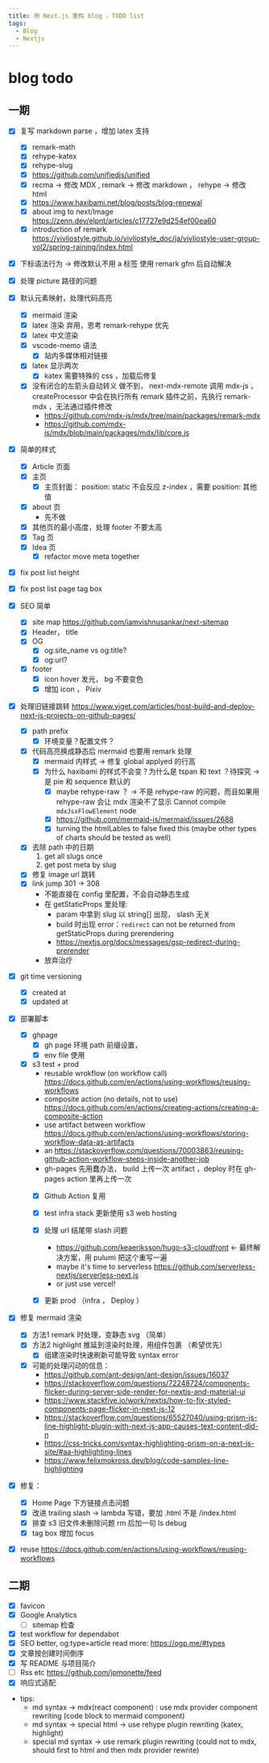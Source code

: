 ```yaml
---
title: 用 Next.js 重构 blog ，TODO list
tags:
  - Blog
  - Nextjs
---
```


# blog todo

## 一期

- [x] 复写 markdown parse ，增加 latex 支持
    - [x] remark-math
    - [x] rehype-katex
    - [x] rehype-slug
    - [x] https://github.com/unifiedjs/unified
    - [x] recma -> 修改 MDX , remark -> 修改 markdown ， rehype -> 修改 html
    - [x] https://www.haxibami.net/blog/posts/blog-renewal
    - [x] about img to next/Image https://zenn.dev/elpnt/articles/c17727e9d254ef00ea60
    - [x] introduction of remark https://vivliostyle.github.io/vivliostyle_doc/ja/vivliostyle-user-group-vol2/spring-raining/index.html
- [x] 下标语法行为 -> 修改默认不用 a 标签
    使用 remark gfm 后自动解决
- [x] 处理 picture 路径的问题
- [x] 默认元素映射，处理代码高亮
    - [x] mermaid 渲染
    - [x] latex 渲染 弃用，思考 remark-rehype 优先
    - [x] latex 中文渲染
    - [x] vscode-memo 语法
        - [x] 站内多媒体相对链接
    - [x] latex 显示两次
        - [x] katex 需要特殊的 css ，加载后修复
    - [x] 没有闭合的左箭头自动转义
        做不到， next-mdx-remote 调用 mdx-js ， createProcessor 中会在执行所有 remark 插件之前，先执行 remark-mdx ，无法通过插件修改 
        - https://github.com/mdx-js/mdx/tree/main/packages/remark-mdx
        - https://github.com/mdx-js/mdx/blob/main/packages/mdx/lib/core.js
- [x] 简单的样式
    - [x] Article 页面
    - [x] 主页
        - [x] 主页封面： position: static 不会反应 z-index ，需要 position: 其他值
    - [x] about 页
        - 先不做
    - [x] 其他页的最小高度，处理 footer 不要太高
    - [x] Tag 页
    - [x] Idea 页
        - [x] refactor move meta together
- [x] fix post list height
- [x] fix post list page tag box
- [x] SEO 简单
    - [x] site map https://github.com/iamvishnusankar/next-sitemap
    - [x] Header， title
    - [x] OG
        - [x] og:site_name vs og:title?
        - [x] og:url?
    - [x] footer
        - [x] icon hover 发光， bg 不要变色
        - [x] 增加 icon ， Pixiv
- [x] 处理旧链接跳转 https://www.viget.com/articles/host-build-and-deploy-next-js-projects-on-github-pages/
    - [x] path prefix
        - [x] 环境变量？配置文件？
    - [x] 代码高亮换成静态后 mermaid 也要用 remark 处理
        - [x] mermaid 内样式 -> 修复 global applyed 的行高
        - [x] 为什么 haxibami 的样式不会变？为什么是 tspan 和 text ？待探究 -> 是 pie 和 sequence 默认的
            - [x] maybe rehype-raw ？ -> 不是 rehype-raw 的问题，而且如果用 rehype-raw 会让 mdx 渲染不了显示 Cannot compile `mdxJsxFlowElement` node
            - [x] https://github.com/mermaid-js/mermaid/issues/2688
            - [x] turning the htmlLables to false fixed this (maybe other types of charts should be tested as well)
    - [x] 去除 path 中的日期
        1. get all slugs once
        2. get post meta by slug
    - [x] 修复 image url 跳转
    - [x] link jump 301 -> 308
        - 不能直接在 config 里配置，不会自动静态生成
        - 在 getStaticProps 里处理:
            - param 中拿到 slug 以 string[] 出现， slash 无关
            - build 时出现 error：`redirect` can not be returned from getStaticProps during prerendering
            - https://nextjs.org/docs/messages/gsp-redirect-during-prerender
        - 放弃治疗
- [x] git time versioning
    - [x] created at
    - [x] updated at
- [x] 部署脚本
    - [x] ghpage
        - [x] gh page 环境 path 前缀设置，
        - [x] env file 使用
    - [x] s3 test + prod
        - reusable wrokflow (on workflow call) https://docs.github.com/en/actions/using-workflows/reusing-workflows
        - composite action (no details, not to use) https://docs.github.com/en/actions/creating-actions/creating-a-composite-action
        - use artifact between workflow https://docs.github.com/en/actions/using-workflows/storing-workflow-data-as-artifacts
        - an https://stackoverflow.com/questions/70003863/reusing-github-action-workflow-steps-inside-another-job
        - gh-pages 先用蠢办法， build 上传一次 artifact ，deploy 时在 gh-pages action 里再上传一次
        - [x] Github Action 复用
        - [x] test infra stack 更新使用 s3 web hosting
        - [x] 处理 url 结尾带 slash 问题
            - https://github.com/keaeriksson/hugo-s3-cloudfront \<- 最终解决方案，用 pulumi 把这个重写一遍
            - maybe it's time to serverless https://github.com/serverless-nextjs/serverless-next.js
            - or just use vercel! 

        - [x] 更新 prod （infra ， Deploy ）
- [x] 修复 mermaid 渲染
    - [x] 方法1 remark 时处理，变静态 svg （简单）
    - [x] 方法2 highlight 推延到渲染时处理，用组件包裹 （希望优先）
        - [x] 组建渲染时快速刷新可能导致 syntax error
    - [x] 可能的处理闪动的信息： 
        - https://github.com/ant-design/ant-design/issues/16037
        - https://stackoverflow.com/questions/72248724/components-flicker-during-server-side-render-for-nextjs-and-material-ui
        - https://www.stackfive.io/work/nextjs/how-to-fix-styled-components-page-flicker-in-next-js-12
        - https://stackoverflow.com/questions/65527040/using-prism-js-line-highlight-plugin-with-next-js-app-causes-text-content-did-n
        - https://css-tricks.com/syntax-highlighting-prism-on-a-next-js-site/#aa-highlighting-lines
        - https://www.felixmokross.dev/blog/code-samples-line-highlighting
- [x] 修复：
    - [x] Home Page 下方链接点击问题
    - [x] 改进 trailing slash -> lambda 写错，要加 .html 不是 /index.html
    - [x] 排查 s3 旧文件未删除问题 rm 后加一句 ls debug
    - [x] tag box 增加 focus
- [x] reuse https://docs.github.com/en/actions/using-workflows/reusing-workflows


## 二期

- [x] favicon
- [x] Google Analytics
    - [ ] sitemap 检查
- [x] test workflow for dependabot
- [x] SEO better, og:type=article read more: https://ogp.me/#types
- [x] 文章按创建时间倒序
- [x] 写 README 与项目简介
- [ ] Rss etc https://github.com/jpmonette/feed
- [x] 响应式适配

- tips:
    - md syntax -> mdx(react component) : use mdx provider component rewriting (code block to mermaid component)
    - md syntax -> special html -> use rehype plugin rewriting (katex, highlight)
    - special md syntax -> use remark plugin rewriting (could not to mdx, should first to html and then mdx provider rewrite)

